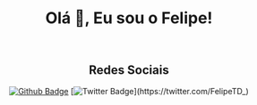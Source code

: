 <div align="center">
    
# Olá 👋, Eu sou o Felipe!<br><br>

## Redes Sociais<br>
[![Github Badge](https://img.shields.io/badge/-Github-000?style=flat-square&logo=Github&logoColor=white&link=https://github.com/felipesz19)](https://github.com/felipesz19)
[![Twitter Badge](https://img.shields.io/badge/-Twitter-1ca0f1?style=flat-square&labelColor=1ca0f1&logo=twitter&logoColor=white&link=https://twitter.com/FelipeTD_)](https://twitter.com/FelipeTD_)
</div>

            



